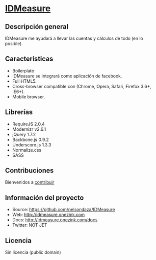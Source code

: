 # [IDMeasure](http://idmeasure.onezink.com)

## Descripción general

IDMeasure me ayudará a llevar las cuentas y cálculos de todo (en lo posible).


## Características

* Boilerplate
* IDMeasure se integrará como aplicación de facebook.
* Full HTML5.
* Cross-browser compatible con (Chrome, Opera, Safari, Firefox 3.6+, IE6+).
* Mobile browser.

## Librerías
- RequireJS 2.0.4
- Modernizr v2.6.1
- jQuery 1.7.2
- Backbone.js 0.9.2
- Underscore.js 1.3.3
- Normalize.css
- SASS

## Contribuciones

Bienvenidos a [contribuir](https://github.com/nelsondaza/IDMeasure)


## Información del proyecto

* Source: https://github.com/nelsondaza/IDMeasure
* Web: http://idmeasure.onezink.com
* Docs: http://idmeasure.onezink.com/docs
* Twitter: NOT JET


## Licencia

Sin licencia (public domain)
